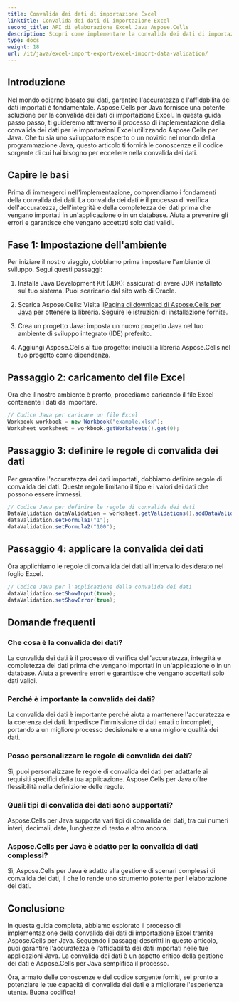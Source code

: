```yaml
---
title: Convalida dei dati di importazione Excel
linktitle: Convalida dei dati di importazione Excel
second_title: API di elaborazione Excel Java Aspose.Cells
description: Scopri come implementare la convalida dei dati di importazione Excel utilizzando Aspose.Cells per Java con questa guida completa passo dopo passo. Garantisci l'accuratezza dei dati e migliora l'esperienza utente.
type: docs
weight: 18
url: /it/java/excel-import-export/excel-import-data-validation/
---
```


## Introduzione
Nel mondo odierno basato sui dati, garantire l'accuratezza e l'affidabilità dei dati importati è fondamentale. Aspose.Cells per Java fornisce una potente soluzione per la convalida dei dati di importazione Excel. In questa guida passo passo, ti guideremo attraverso il processo di implementazione della convalida dei dati per le importazioni Excel utilizzando Aspose.Cells per Java. Che tu sia uno sviluppatore esperto o un novizio nel mondo della programmazione Java, questo articolo ti fornirà le conoscenze e il codice sorgente di cui hai bisogno per eccellere nella convalida dei dati.

## Capire le basi
Prima di immergerci nell'implementazione, comprendiamo i fondamenti della convalida dei dati. La convalida dei dati è il processo di verifica dell'accuratezza, dell'integrità e della completezza dei dati prima che vengano importati in un'applicazione o in un database. Aiuta a prevenire gli errori e garantisce che vengano accettati solo dati validi.

## Fase 1: Impostazione dell'ambiente
Per iniziare il nostro viaggio, dobbiamo prima impostare l'ambiente di sviluppo. Segui questi passaggi:

1. Installa Java Development Kit (JDK): assicurati di avere JDK installato sul tuo sistema. Puoi scaricarlo dal sito web di Oracle.

2.  Scarica Aspose.Cells: Visita il[Pagina di download di Aspose.Cells per Java](https://releases.aspose.com/cells/java/) per ottenere la libreria. Seguire le istruzioni di installazione fornite.

3. Crea un progetto Java: imposta un nuovo progetto Java nel tuo ambiente di sviluppo integrato (IDE) preferito.

4. Aggiungi Aspose.Cells al tuo progetto: includi la libreria Aspose.Cells nel tuo progetto come dipendenza.

## Passaggio 2: caricamento del file Excel
Ora che il nostro ambiente è pronto, procediamo caricando il file Excel contenente i dati da importare.

```java
// Codice Java per caricare un file Excel
Workbook workbook = new Workbook("example.xlsx");
Worksheet worksheet = workbook.getWorksheets().get(0);
```

## Passaggio 3: definire le regole di convalida dei dati
Per garantire l'accuratezza dei dati importati, dobbiamo definire regole di convalida dei dati. Queste regole limitano il tipo e i valori dei dati che possono essere immessi.

```java
// Codice Java per definire le regole di convalida dei dati
DataValidation dataValidation = worksheet.getValidations().addDataValidation("A1:A10", DataValidationType.WHOLE, DataValidationOperator.BETWEEN, "1", "100");
dataValidation.setFormula1("1");
dataValidation.setFormula2("100");
```

## Passaggio 4: applicare la convalida dei dati
Ora applichiamo le regole di convalida dei dati all'intervallo desiderato nel foglio Excel.

```java
// Codice Java per l'applicazione della convalida dei dati
dataValidation.setShowInput(true);
dataValidation.setShowError(true);
```

## Domande frequenti

### Che cosa è la convalida dei dati?
La convalida dei dati è il processo di verifica dell'accuratezza, integrità e completezza dei dati prima che vengano importati in un'applicazione o in un database. Aiuta a prevenire errori e garantisce che vengano accettati solo dati validi.

### Perché è importante la convalida dei dati?
La convalida dei dati è importante perché aiuta a mantenere l'accuratezza e la coerenza dei dati. Impedisce l'immissione di dati errati o incompleti, portando a un migliore processo decisionale e a una migliore qualità dei dati.

### Posso personalizzare le regole di convalida dei dati?
Sì, puoi personalizzare le regole di convalida dei dati per adattarle ai requisiti specifici della tua applicazione. Aspose.Cells per Java offre flessibilità nella definizione delle regole.

### Quali tipi di convalida dei dati sono supportati?
Aspose.Cells per Java supporta vari tipi di convalida dei dati, tra cui numeri interi, decimali, date, lunghezze di testo e altro ancora.

### Aspose.Cells per Java è adatto per la convalida di dati complessi?
Sì, Aspose.Cells per Java è adatto alla gestione di scenari complessi di convalida dei dati, il che lo rende uno strumento potente per l'elaborazione dei dati.

## Conclusione
In questa guida completa, abbiamo esplorato il processo di implementazione della convalida dei dati di importazione Excel tramite Aspose.Cells per Java. Seguendo i passaggi descritti in questo articolo, puoi garantire l'accuratezza e l'affidabilità dei dati importati nelle tue applicazioni Java. La convalida dei dati è un aspetto critico della gestione dei dati e Aspose.Cells per Java semplifica il processo.

Ora, armato delle conoscenze e del codice sorgente forniti, sei pronto a potenziare le tue capacità di convalida dei dati e a migliorare l'esperienza utente. Buona codifica!